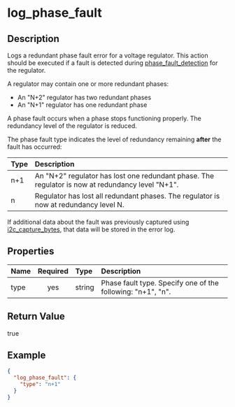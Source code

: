 # log_phase_fault

## Description

Logs a redundant phase fault error for a voltage regulator. This action should
be executed if a fault is detected during
[phase_fault_detection](phase_fault_detection.md) for the regulator.

A regulator may contain one or more redundant phases:

- An "N+2" regulator has two redundant phases
- An "N+1" regulator has one redundant phase

A phase fault occurs when a phase stops functioning properly. The redundancy
level of the regulator is reduced.

The phase fault type indicates the level of redundancy remaining **after** the
fault has occurred:

| Type | Description                                                                                      |
| :--- | :----------------------------------------------------------------------------------------------- |
| n+1  | An "N+2" regulator has lost one redundant phase. The regulator is now at redundancy level "N+1". |
| n    | Regulator has lost all redundant phases. The regulator is now at redundancy level N.             |

If additional data about the fault was previously captured using
[i2c_capture_bytes](i2c_capture_bytes.md), that data will be stored in the error
log.

## Properties

| Name | Required | Type   | Description                                                 |
| :--- | :------: | :----- | :---------------------------------------------------------- |
| type |   yes    | string | Phase fault type. Specify one of the following: "n+1", "n". |

## Return Value

true

## Example

```json
{
  "log_phase_fault": {
    "type": "n+1"
  }
}
```
